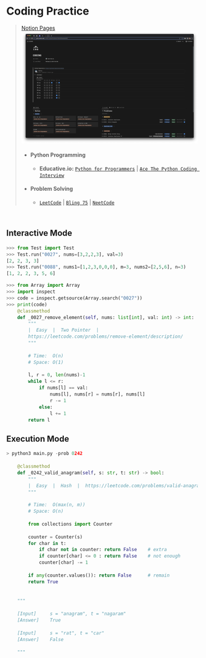 # Coding Practice
> [Notion Pages](https://yylou.notion.site/CODING-eef2bf79104b44709c56f0bedea8d9f5)
> ![Notion](./notion.png)
> * #### Python Programming
>   * **Educative.io:** [```Python for Programmers```](https://www.educative.io/path/python-for-programmers) | [```Ace The Python Coding Interview```](https://www.educative.io/path/ace-python-coding-interview)
> * #### Problem Solving
>   * [```LeetCode```](https://leetcode.com/problemset/all/) | [```Bling 75```](https://www.techinterviewhandbook.org/best-practice-questions/) | [```NeetCode```](https://neetcode.io/roadmap)

<br />

## Interactive Mode
```python
>>> from Test import Test
>>> Test.run("0027", nums=[3,2,2,3], val=3)
[2, 2, 3, 3]
>>> Test.run("0088", nums1=[1,2,3,0,0,0], m=3, nums2=[2,5,6], n=3)
[1, 2, 2, 3, 5, 6]
```

```python
>>> from Array import Array
>>> import inspect
>>> code = inspect.getsource(Array.search("0027"))
>>> print(code)
    @classmethod
    def _0027_remove_element(self, nums: list[int], val: int) -> int:
        """
        |  Easy  |  Two Pointer  |
        https://leetcode.com/problems/remove-element/description/
        """

        # Time:  O(n)
        # Space: O(1)

        l, r = 0, len(nums)-1
        while l <= r:
            if nums[l] == val:
                nums[l], nums[r] = nums[r], nums[l]
                r -= 1
            else:
                l += 1
        return l
```

## Execution Mode
```python
> python3 main.py -prob 0242

    @classmethod
    def _0242_valid_anagram(self, s: str, t: str) -> bool:
        """
        |  Easy  |  Hash  |  https://leetcode.com/problems/valid-anagram
        """

        # Time:  O(max(n, m))
        # Space: O(n)

        from collections import Counter

        counter = Counter(s)
        for char in t:
            if char not in counter: return False    # extra
            if counter[char] <= 0 : return False    # not enough
            counter[char] -= 1
        
        if any(counter.values()): return False      # remain
        return True


    """

    [Input]     s = "anagram", t = "nagaram"
    [Answer]    True

    [Input]     s = "rat", t = "car"
    [Answer]    False

    """

```